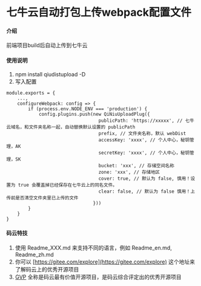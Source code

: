 # 七牛云自动打包上传webpack配置文件

#### 介绍
前端项目build后自动上传到七牛云


#### 使用说明

1.  npm install qiudistupload -D
2.  写入配置
```
module.exports = {
    ...,
    configureWebpack: config => {
        if (process.env.NODE_ENV === 'production') {
            config.plugins.push(new QiNiuUploadPlug({
                                  publicPath: 'https://xxxxx', // 七牛云域名，和文件夹名称一起，自动替换默认设置的 publicPath
                                  prefix, // 文件夹名称，默认 webDist
                                  accessKey: 'xxxx', // 个人中心，秘钥管理，AK
                                  secretKey: 'xxxx', // 个人中心，秘钥管理，SK
                                  bucket: 'xxx', // 存储空间名称
                                  zone: 'xxx', // 存储地区
                                  cover: true, // 默认为 false, 慎用！设置为 true 会覆盖掉已经保存在七牛云上的同名文件。
                                  clear: false, // 默认为 false 慎用！上传前是否清空文件夹里已上传的文件 
                                }))
        }
    }
}
```

#### 码云特技

1.  使用 Readme\_XXX.md 来支持不同的语言，例如 Readme\_en.md, Readme\_zh.md
2.  你可以 [https://gitee.com/explore](https://gitee.com/explore) 这个地址来了解码云上的优秀开源项目
3.  [GVP](https://gitee.com/gvp) 全称是码云最有价值开源项目，是码云综合评定出的优秀开源项目
